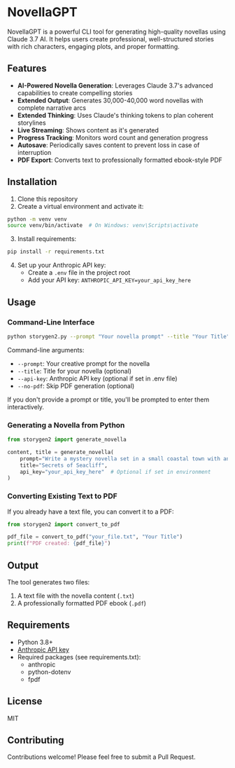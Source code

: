 # NovellaGPT

NovellaGPT is a powerful CLI tool for generating high-quality novellas using Claude 3.7 AI. It helps users create professional, well-structured stories with rich characters, engaging plots, and proper formatting.

## Features

- **AI-Powered Novella Generation**: Leverages Claude 3.7's advanced capabilities to create compelling stories
- **Extended Output**: Generates 30,000-40,000 word novellas with complete narrative arcs
- **Extended Thinking**: Uses Claude's thinking tokens to plan coherent storylines
- **Live Streaming**: Shows content as it's generated
- **Progress Tracking**: Monitors word count and generation progress
- **Autosave**: Periodically saves content to prevent loss in case of interruption
- **PDF Export**: Converts text to professionally formatted ebook-style PDF

## Installation

1. Clone this repository
2. Create a virtual environment and activate it:

```bash
python -m venv venv
source venv/bin/activate  # On Windows: venv\Scripts\activate
```

3. Install requirements:

```bash
pip install -r requirements.txt
```

4. Set up your Anthropic API key:
   - Create a `.env` file in the project root
   - Add your API key: `ANTHROPIC_API_KEY=your_api_key_here`

## Usage

### Command-Line Interface

```bash
python storygen2.py --prompt "Your novella prompt" --title "Your Title"
```

Command-line arguments:
- `--prompt`: Your creative prompt for the novella
- `--title`: Title for your novella (optional)
- `--api-key`: Anthropic API key (optional if set in .env file)
- `--no-pdf`: Skip PDF generation (optional)

If you don't provide a prompt or title, you'll be prompted to enter them interactively.

### Generating a Novella from Python

```python
from storygen2 import generate_novella

content, title = generate_novella(
    prompt="Write a mystery novella set in a small coastal town with an unexpected twist.",
    title="Secrets of Seacliff",
    api_key="your_api_key_here"  # Optional if set in environment
)
```

### Converting Existing Text to PDF

If you already have a text file, you can convert it to a PDF:

```python
from storygen2 import convert_to_pdf

pdf_file = convert_to_pdf("your_file.txt", "Your Title")
print(f"PDF created: {pdf_file}")
```

## Output

The tool generates two files:
1. A text file with the novella content (`.txt`)
2. A professionally formatted PDF ebook (`.pdf`)

## Requirements

- Python 3.8+
- [Anthropic API key](https://www.anthropic.com/)
- Required packages (see requirements.txt):
  - anthropic
  - python-dotenv
  - fpdf

## License

MIT

## Contributing

Contributions welcome! Please feel free to submit a Pull Request.